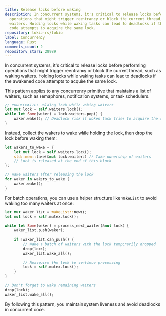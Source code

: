 ```yaml
---
title: Release locks before waking
description: In concurrent systems, it's critical to release locks before performing
  operations that might trigger reentrancy or block the current thread, such as waking
  waiters. Holding locks while waking tasks can lead to deadlocks if the awakened
  code attempts to acquire the same lock.
repository: tokio-rs/tokio
label: Concurrency
language: Rust
comments_count: 9
repository_stars: 28989
---
```


In concurrent systems, it's critical to release locks before performing operations that might trigger reentrancy or block the current thread, such as waking waiters. Holding locks while waking tasks can lead to deadlocks if the awakened code attempts to acquire the same lock.

This pattern applies to any concurrency primitive that maintains a list of waiters, such as semaphores, notification systems, or task schedulers.

```rust
// PROBLEMATIC: Holding lock while waking waiters
let mut lock = self.waiters.lock();
while let Some(waker) = lock.waiters.pop() {
    waker.wake(); // Deadlock risk if woken task tries to acquire the same lock
}
```

Instead, collect the wakers to wake while holding the lock, then drop the lock before waking them:

```rust
let wakers_to_wake = {
    let mut lock = self.waiters.lock();
    std::mem::take(&mut lock.waiters) // Take ownership of waiters
    // Lock is released at the end of this block
};

// Wake waiters after releasing the lock
for waker in wakers_to_wake {
    waker.wake();
}
```

For batch operations, you can use a helper structure like `WakeList` to avoid waking too many waiters at once:

```rust
let mut waker_list = WakeList::new();
let mut lock = self.mutex.lock();

while let Some(waker) = process_next_waiter(&mut lock) {
    waker_list.push(waker);
    
    if !waker_list.can_push() {
        // Wake a batch of waiters with the lock temporarily dropped
        drop(lock);
        waker_list.wake_all();
        
        // Reacquire the lock to continue processing
        lock = self.mutex.lock();
    }
}

// Don't forget to wake remaining waiters
drop(lock);
waker_list.wake_all();
```

By following this pattern, you maintain system liveness and avoid deadlocks in concurrent code.
